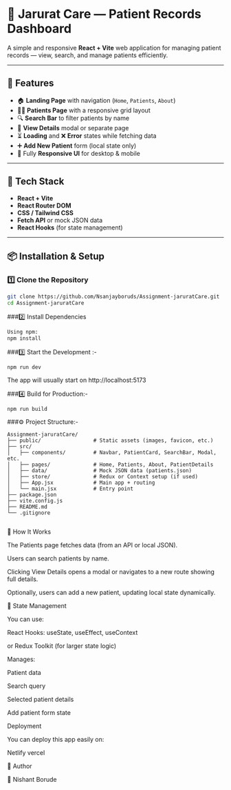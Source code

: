 # 🏥 Jarurat Care — Patient Records Dashboard

A simple and responsive **React + Vite** web application for managing patient records — view, search, and manage patients efficiently.

---

## 🚀 Features

- 🏠 **Landing Page** with navigation (`Home`, `Patients`, `About`)
- 👨‍⚕️ **Patients Page** with a responsive grid layout  
- 🔍 **Search Bar** to filter patients by name  
- 📄 **View Details** modal or separate page  
- ⏳ **Loading** and ❌ **Error** states while fetching data  
- ➕ **Add New Patient** form (local state only)  
- 📱 Fully **Responsive UI** for desktop & mobile  

---

## 🧰 Tech Stack

- **React + Vite**
- **React Router DOM**
- **CSS / Tailwind CSS**
- **Fetch API** or mock JSON data
- **React Hooks** (for state management)

---

## 📦 Installation & Setup

### 1️⃣ Clone the Repository

```bash
git clone https://github.com/Nsanjayboruds/Assignment-jaruratCare.git
cd Assignment-jaruratCare

````
###2️⃣ Install Dependencies
````bash
Using npm:
npm install
````````
###3️⃣ Start the Development :-
```
npm run dev
````
The app will usually start on http://localhost:5173

###4️⃣ Build for Production:-
````
npm run build
````

###⚙️ Project Structure:-
````````
Assignment-jaruratCare/
├── public/                 # Static assets (images, favicon, etc.)
├── src/
│   ├── components/         # Navbar, PatientCard, SearchBar, Modal, etc.
│   ├── pages/              # Home, Patients, About, PatientDetails
│   ├── data/               # Mock JSON data (patients.json)
│   ├── store/              # Redux or Context setup (if used)
│   ├── App.jsx             # Main app + routing
│   └── main.jsx            # Entry point
├── package.json
├── vite.config.js
├── README.md
└── .gitignore


````````
🧠 How It Works

The Patients page fetches data (from an API or local JSON).

Users can search patients by name.

Clicking View Details opens a modal or navigates to a new route showing full details.

Optionally, users can add a new patient, updating local state dynamically.


🧩 State Management

You can use:

React Hooks: useState, useEffect, useContext

or Redux Toolkit (for larger state logic)

Manages:

Patient data

Search query

Selected patient details

Add patient form state

Deployment

You can deploy this app easily on:

Netlify
vercel


🙌 Author

👤 Nishant Borude


